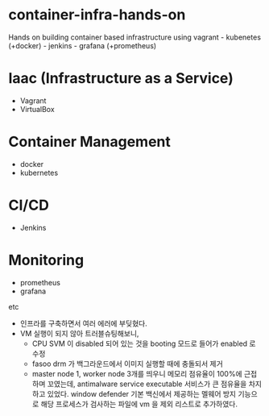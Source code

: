 # container-infra-hands-on
Hands on building container based infrastructure using vagrant - kubenetes (+docker) - jenkins - grafana (+prometheus)

# Iaac (Infrastructure as a Service)
- Vagrant
- VirtualBox

# Container Management
- docker
- kubernetes

# CI/CD
- Jenkins

# Monitoring
- prometheus
- grafana


etc
- 인프라를 구축하면서 여러 에러에 부딪혔다.
- VM 실행이 되지 않아 트러블슈팅해보니,
  -  CPU SVM 이 disabled 되어 있는 것을 booting 모드로 들어가 enabled 로 수정
  -  fasoo drm 가 백그라운드에서 이미지 실행할 때에 충돌되서 제거
  -  master node 1, worker node 3개를 띄우니 메모리 점유율이 100%에 근접하며 꼬였는데, antimalware service executable 서비스가 큰 점유율을 차지하고 있었다. window defender 기본 백신에서 제공하는 멜웨어 방지 기능으로 해당 프로세스가 검사하는 파일에 vm 을 제외 리스트로 추가하였다.
